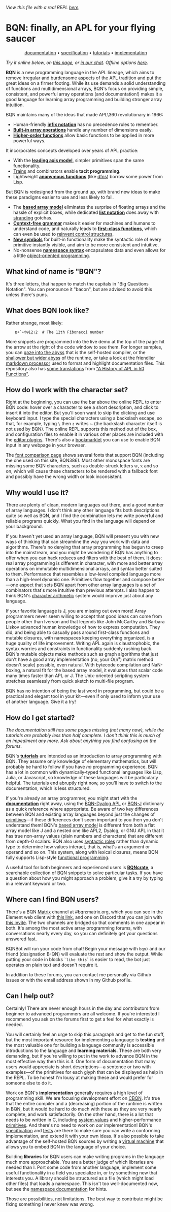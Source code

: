 *View this file with a real REPL [here](https://mlochbaum.github.io/BQN/index.html).*

# BQN: finally, an APL for your flying saucer

<center>

[documentation](doc/README.md) • [specification](spec/README.md) • [tutorials](tutorial/README.md) • [implementation](implementation/README.md)

</center>

*Try it online below, on [this page](https://mlochbaum.github.io/BQN/try.html), or [in our chat](#where-can-i-find-bqn-users). Offline options [here](running.md).*
<!--GEN
E ← ⊐⟜":"⊸(↑At"class="∾1⊸+⊸↓)⊸Enc
repl ← "div:cont" E ⟨
  "div:kb" E ""
  "div:rel" E ⟨
    "textarea:code|rows=1" E "<⟜'a'⊸/ ""Big Questions Notation"""
    "svg:demo|viewBox=0 -6 4 12" E "path" Elt "d"‿"M1 -6H0L1 0L0 6H1L4 0z"
  ⟩
  "pre:rslt" E """B Q N"""
⟩
repl ∾< ∾(""Enc˜"script"Attr"src"≍○<∾⟜".js")¨"bqn"‿"repl"
-->

**BQN** is a new programming language in the APL lineage, which aims to remove irregular and burdensome aspects of the APL tradition and put the great ideas on a firmer footing. While its use demands a solid understanding of functions and multidimensional arrays, BQN's focus on providing simple, consistent, and powerful array operations (and documentation!) makes it a good language for learning array programming and building stronger array intuition.

BQN maintains many of the ideas that made APL\360 revolutionary in 1966:
* Human-friendly [**infix notation**](tutorial/expression.md) has no precedence rules to remember.
* [**Built-in array operations**](doc/primitive.md) handle any number of dimensions easily.
* [**Higher-order functions**](doc/primitive.md#modifiers) allow basic functions to be applied in more powerful ways.

It incorporates concepts developed over years of APL practice:
* With the [**leading axis model**](doc/leading.md), simpler primitives span the same functionality.
* [Trains](doc/train.md) and combinators enable **tacit programming**.
* Lightweight [**anonymous functions**](doc/block.md) (like [dfns](https://aplwiki.com/wiki/Dfn)) borrow some power from Lisp.

But BQN is redesigned from the ground up, with brand new ideas to make these paradigms easier to use and less likely to fail.
* The [**based array model**](doc/based.md) eliminates the surprise of floating arrays and the hassle of explicit boxes, while dedicated [**list notation**](tutorial/list.md#list-notation) does away with [stranding](https://aplwiki.com/wiki/Strand_notation) gotchas.
* [**Context-free grammar**](doc/context.md) makes it easier for machines and humans to understand code, and naturally leads to [**first-class functions**](doc/functional.md), which can even be used to [reinvent control structures](doc/control.md).
* [**New symbols**](keymap.md) for built-in functionality make the syntactic role of every primitive instantly visible, and aim to be more consistent and intuitive.
* No-nonsense [**namespace syntax**](doc/namespace.md) encapsulates data and even allows for a little [object-oriented programming](doc/oop.md).

## What kind of name is "BQN"?

It's three letters, that happen to match the capitals in "Big Questions Notation". You can pronounce it "bacon", but are advised to avoid this unless there's puns.

## What does BQN look like?

Rather strange, most likely:

        ⊑+`∘⌽⍟12↕2  # The 12th Fibonacci number

More snippets are programmed into the live demo at the top of the page: hit the arrow at the right of the code window to see them. For longer samples, you can [gaze into the abyss](src/c.bqn) that is the self-hosted compiler, or the [shallower but wider abyss](src/r1.bqn) of the runtime, or take a look at the friendlier [markdown processor](md.bqn) used to format and highlight documentation files. This repository also has [some translations](examples/fifty.bqn) from ["A History of APL in 50 Functions"](https://www.jsoftware.com/papers/50/).

## How do I work with the character set?

Right at the beginning, you can use the bar above the online REPL to enter BQN code: hover over a character to see a short description, and click to insert it into the editor. But you'll soon want to skip the clicking and use keyboard input. I type the special characters using a backslash escape, so that, for example, typing `\` then `z` writes `⥊` (the backslash character itself is not used by BQN). The online REPL supports this method out of the box, and configuration files to enable it in various other places are included with the [editor plugins](https://github.com/mlochbaum/BQN/tree/master/editors). There's also a [bookmarklet](https://abrudz.github.io/lb/bqn) you can use to enable BQN input in any webpage in your browser.

The [font comparison page](https://mlochbaum.github.io/BQN/fonts.html) shows several fonts that support BQN (including the one used on this site, BQN386). Most other monospace fonts are missing some BQN characters, such as double-struck letters `𝕨`, `𝕩` and so on, which will cause these characters to be rendered with a fallback font and possibly have the wrong width or look inconsistent.

## Why would I use it?

There are plenty of clean, modern languages out there, and a good number of array languages. I don't think any other language fits both descriptions quite so well as BQN, and I find the combination lets me write powerful and reliable programs quickly. What you find in the language will depend on your background.

If you haven't yet used an array language, BQN will present you with new ways of thinking that can streamline the way you work with data and algorithms. There's no denying that array programming has begun to creep into the mainstream, and you might be wondering if BQN has anything to offer when you can hack reduces and filters with the best of them. It does: real array programming is different in character, with more and better array operations on immutable multidimensional arrays, and syntax better suited to them. Performance that resembles a low-level compiled language more than a high-level dynamic one. Primitives flow together and compose better—one aspect that sets BQN apart from other array languages is a set of combinators that's more intuitive than previous attempts. I also happen to think BQN's [character arithmetic](tutorial/expression.md#character-arithmetic) system would improve just about any language.

If your favorite language is J, you are missing out even more! Array programmers never seem willing to accept that good ideas can come from people other than Iverson and that legends like John McCarthy and Barbara Liskov advanced human knowledge of how to express computation. They did, and being able to casually pass around first-class functions and mutable closures, with namespaces keeping everything organized, is a huge quality of life improvement. Writing APL again is claustrophobic, the syntax worries and constraints in functionality suddenly rushing back. BQN's mutable objects make methods such as graph algorithms that just don't have a good array implementation (no, your O(n³) matrix method doesn't scale) possible, even natural. With bytecode compilation and NaN-boxing, a natural fit for the based array model, it evaluates that scalar code many times faster than APL or J. The Unix-oriented scripting system stretches seamlessly from quick sketch to multi-file program.

BQN has no intention of being the last word in programming, but could be a practical and elegant tool in your kit—even if only used to inform your use of another language. Give it a try!

## How do I get started?

*The documentation still has some pages missing (not many now), while the tutorials are probably less than half complete. I don't think this is much of an impediment any more. Ask about anything you find confusing on the forums.*

BQN's [**tutorials**](tutorial/README.md) are intended as an introduction to array programming with BQN. They assume only knowledge of elementary mathematics, but will probably be hard to follow if you have *no* programming experience. BQN has a lot in common with dynamically-typed functional languages like Lisp, Julia, or Javascript, so knowledge of these languages will be particularly helpful. The tutorials end abruptly right now, so you'll have to switch to the documentation, which is less structured.

If you're already an array programmer, you might start with the [**documentation**](doc/README.md) right away, using the [BQN-Dyalog APL](doc/fromDyalog.md) or [BQN-J](doc/fromJ.md) dictionary as a quick reference where appropriate. Be aware of two key differences between BQN and existing array languages beyond just the changes of [primitives](doc/primitive.md)—if these differences don't seem important to you then you don't understand them! BQN's [based array model](doc/based.md) is different from both a flat array model like J and a nested one like APL2, Dyalog, or GNU APL in that it has true non-array values (plain numbers and characters) that are different from depth-0 scalars. BQN also uses [syntactic roles](doc/context.md) rather than dynamic type to determine how values interact, that is, what's an argument or operand and so on. This system, along with lexical closures, means BQN fully supports Lisp-style [functional programming](doc/functional.md).

A useful tool for both beginners and experienced users is [**BQNcrate**](https://mlochbaum.github.io/bqncrate/), a searchable collection of BQN snippets to solve particular tasks. If you have a question about how you might approach a problem, give it a try by typing in a relevant keyword or two.

## Where can I find BQN users?

There's a BQN [Matrix](https://matrix.org/) channel at #bqn:matrix.org, which you can see in the Element web client with [this link](https://app.element.io/#/room/%23bqn:matrix.org), and one on Discord that you can join with [this invite](https://discord.gg/SDTW36EhWF). The two channels are bridged so that comments in one appear in both. It's among the most active array programming forums, with conversations nearly every day, so you can definitely get your questions answered fast.

BQNBot will run your code from chat! Begin your message with `bqn)` and our friend (designation B-QN) will evaluate the rest and show the output. While putting your code in blocks `` `like this` `` is easier to read, the bot just operates on plain text and doesn't require it.

In addition to these forums, you can contact me personally via Github issues or with the email address shown in my Github profile.

## Can I help out?

Certainly! There are never enough hours in the day and contributors from beginner to advanced programmers are all welcome. If you're interested I recommend you ask on the forums first to get a feel for what exactly is needed.

You will certainly feel an urge to skip this paragraph and get to the fun stuff, but the most important resource for implementing a language is **testing** and the most valuable one for building a language community is accessible introductions to the language and **learning materials**. These are both very demanding, but if you're willing to put in the work to advance BQN in the most effective way then this is it. One form of documentation that many users would appreciate is short descriptions—a sentence or two with examples—of the primitives for each glyph that can be displayed as help in the REPL. To be honest I'm lousy at making these and would prefer for someone else to do it.

Work on BQN's **implementation** generally requires a high level of programming skill. We are focusing development effort on [CBQN](https://github.com/dzaima/CBQN). It's true that the entire compiler and a (decreasing) portion of the runtime is written in BQN, but it would be hard to do much with these as they are very nearly complete, and work satisfactorily. On the other hand, there is a lot that needs to be written in C, including [system values](spec/system.md) and higher-performance [primitives](implementation/primitive/README.md). And there's no need to work on *our* implementation! BQN's [specification](spec/README.md) and [tests](test/README.txt) are there to make sure you can write a conforming implementation, and extend it with your own ideas. It's also possible to take advantage of the self-hosted BQN sources by writing a [virtual machine](implementation/vm.md) that allows you to embed BQN in the language of your choice.

Building **libraries** for BQN users can make writing programs in the language much more approachable. You are a better judge of which libraries are needed than I. Port some code from another language, implement some useful functionality in a field you specialize in, or try something new that interests you. A library should be structured as a file (which might load other files) that loads a namespace. This isn't too well-documented now, but see the [namespace documentation](doc/namespace.md) for hints.

Those are possibilities, not limitations. The best way to contribute might be fixing something I never knew was wrong.
